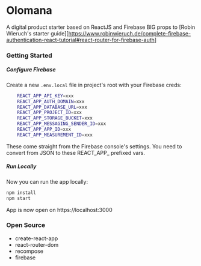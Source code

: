 # Olomana
A digital product starter based on ReactJS and Firebase
BIG props to [Robin Wieruch's starter guide][https://www.robinwieruch.de/complete-firebase-authentication-react-tutorial#react-router-for-firebase-auth]

### Getting Started

##### Configure Firebase

Create a new `.env.local` file in project's root with your Firebase creds:
```bash
	REACT_APP_API_KEY=xxx
	REACT_APP_AUTH_DOMAIN=xxx
	REACT_APP_DATABASE_URL=xxx
	REACT_APP_PROJECT_ID=xxx
	REACT_APP_STORAGE_BUCKET=xxx
	REACT_APP_MESSAGING_SENDER_ID=xxx
	REACT_APP_APP_ID=xxx
	REACT_APP_MEASUREMENT_ID=xxx
```

These come straight from the Firebase console's settings. You need to convert from JSON to these REACT_APP_ prefixed vars.

##### Run Locally

Now you can run the app locally:

```bash
npm install
npm start
```

App is now open on https://localhost:3000

### Open Source

* create-react-app
* react-router-dom
* recompose
* firebase


